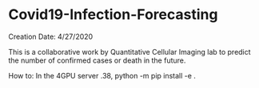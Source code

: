 # Covid19-Infection-Forecasting
Creation Date: 4/27/2020

This is a collaborative work by Quantitative Cellular Imaging lab to predict the number of confirmed cases or death in the future.

How to:
In the 4GPU server .38,
python -m pip install -e .